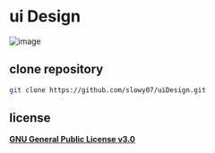 # ui Design
![image](https://www.incimages.com/uploaded_files/image/1920x1080/getty_837392998_411522.jpg)

## clone repository
```bash
git clone https://github.com/slowy07/uiDesign.git
```
## license
[**GNU General Public License v3.0**](https://github.com/slowy07/uiDesign/blob/main/LICENSE)
